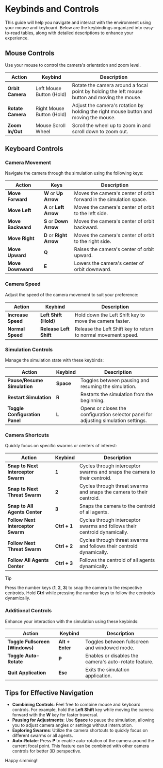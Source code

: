 # Keybinds and Controls

This guide will help you navigate and interact with the environment using your mouse and keyboard. Below are the keybindings organized into easy-to-read tables, along with detailed descriptions to enhance your experience.

## Mouse Controls

Use your mouse to control the camera's orientation and zoom level.

| **Action**                | **Keybind**                 | **Description**                                                                               |
|---------------------------|-----------------------------|-----------------------------------------------------------------------------------------------|
| **Orbit Camera**          | Left Mouse Button (Hold)    | Rotate the camera around a focal point by holding the left mouse button and moving the mouse. |
| **Rotate Camera**         | Right Mouse Button (Hold)   | Adjust the camera's rotation by holding the right mouse button and moving the mouse.          |
| **Zoom In/Out**           | Mouse Scroll Wheel          | Scroll the wheel up to zoom in and scroll down to zoom out.                                   |

## Keyboard Controls

### Camera Movement

Navigate the camera through the simulation using the following keys:

| **Action**           | **Keys**                           | **Description**                                                     |
|----------------------|------------------------------------|---------------------------------------------------------------------|
| **Move Forward**     | **W** or **Up Arrow**              | Moves the camera's center of orbit forward in the simulation space. |
| **Move Left**        | **A** or **Left Arrow**            | Moves the camera's center of orbit to the left side.                |
| **Move Backward**    | **S** or **Down Arrow**            | Moves the camera's center of orbit backward.                        |
| **Move Right**       | **D** or **Right Arrow**           | Moves the camera's center of orbit to the right side.               |
| **Move Upward**      | **Q**                              | Raises the camera's center of orbit upward.                         |
| **Move Downward**    | **E**                              | Lowers the camera's center of orbit downward.                       |

### Camera Speed

Adjust the speed of the camera movement to suit your preference:

| **Action**           | **Keybind**            | **Description**                                                |
|----------------------|------------------------|----------------------------------------------------------------|
| **Increase Speed**   | **Left Shift (Hold)**  | Hold down the Left Shift key to move the camera faster.        |
| **Normal Speed**     | **Release Left Shift** | Release the Left Shift key to return to normal movement speed. |

### Simulation Controls

Manage the simulation state with these keybinds:

| **Action**                     | **Keybind**     | **Description**                                                                     |
|--------------------------------|-----------------|-------------------------------------------------------------------------------------|
| **Pause/Resume Simulation**    | **Space**       | Toggles between pausing and resuming the simulation.                                |
| **Restart Simulation**         | **R**           | Restarts the simulation from the beginning.                                         |
| **Toggle Configuration Panel** | **L**           | Opens or closes the configuration selector panel for adjusting simulation settings. |

### Camera Shortcuts

Quickly focus on specific swarms or centers of interest:

| **Action**                                 | **Keybind**       | **Description**                                                            |
|--------------------------------------------|-------------------|----------------------------------------------------------------------------|
| **Snap to Next Interceptor Swarm**         | **1**             | Cycles through interceptor swarms and snaps the camera to their centroid.  |
| **Snap to Next Threat Swarm**              | **2**             | Cycles through threat swarms and snaps the camera to their centroid.       |
| **Snap to All Agents Center**              | **3**             | Snaps the camera to the centroid of all agents.                            |
| **Follow Next Interceptor Swarm**          | **Ctrl + 1**      | Cycles through interceptor swarms and follows their centroid dynamically.  |
| **Follow Next Threat Swarm**               | **Ctrl + 2**      | Cycles through threat swarms and follows their centroid dynamically.       |
| **Follow All Agents Center**               | **Ctrl + 3**      | Follows the centroid of all agents dynamically.                            |

> [!TIP]
> Press the number keys (**1**, **2**, **3**) to snap the camera to the respective centroids. Hold **Ctrl** while pressing the number keys to follow the centroids dynamically.

### Additional Controls

Enhance your interaction with the simulation using these keybinds:

| **Action**                        | **Keybind**       | **Description**                                           |
|-----------------------------------|-------------------|-----------------------------------------------------------|
| **Toggle Fullscreen (Windows)**   | **Alt + Enter**   | Toggles between fullscreen and windowed mode.             |
| **Toggle Auto-Rotate**            | **P**             | Enables or disables the camera's auto-rotate feature.     |
| **Quit Application**              | **Esc**           | Exits the simulation application.                         |

## Tips for Effective Navigation

- **Combining Controls**: Feel free to combine mouse and keyboard controls. For example, hold the **Left Shift** key while moving the camera forward with the **W** key for faster traversal.
- **Pausing for Adjustments**: Use **Space** to pause the simulation, allowing you to adjust camera angles or settings without interruption.
- **Exploring Swarms**: Utilize the camera shortcuts to quickly focus on different swarms or all agents.
- **Auto-Rotate**: Press **P** to enable auto-rotation of the camera around the current focal point. This feature can be combined with other camera controls for better 3D perspective.

Happy simming!
